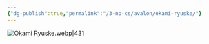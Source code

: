 ```yaml
---
{"dg-publish":true,"permalink":"/3-np-cs/avalon/okami-ryuske/"}
---
```


![Okami Ryuske.webp|431](/img/user/Images/Okami%20Ryuske.webp)